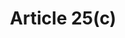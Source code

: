---
title: "Article 25(c)"
draft: false
exceptions:
- info53f
memberstates:
- FI
score: 3
compensation:
- 
remarks: |
 


link: ""
---